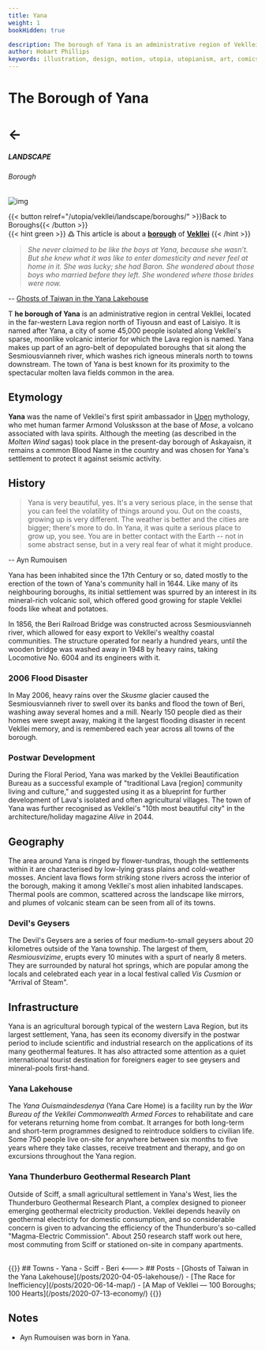 ```yaml
---
title: Yana
weight: 1
bookHidden: true

description: The borough of Yana is an administrative region of Vekllei, a utopian country created by Hobart Phillips.
author: Hobart Phillips
keywords: illustration, design, motion, utopia, utopianism, art, comics, comic, hobart, phillips, vekllei, millmint
---
```

<style>
.markdown a {
color: var(--color-green);
}
.markdown a.anchor {
color: var(--color-green);
}
aside nav ul a {
color: var(--color-green);
}
#headerbox .emoji {
color: var(--color-green);
}
.markdown a.book-btn {
  color: var(--color-green);
  border: 1px solid var(--color-green);
  float: right;
}
</style>

<div id="headerbox">
  <h1 class="title">The Borough of Yana</h1>
  <h1 class="emoji" id="whirlybat">←</h1>
</div>

<h5 span class="tag green"> LANDSCAPE </h5>
<h6 span class="sitetag">Borough</h6>

![img](/images/lakehouse.jpg)

{{< button relref="/utopia/vekllei/landscape/boroughs/" >}}Back to Boroughs{{< /button >}}
<br>
{{< hint green >}}
߷ This article is about a [**borough**](/utopia/vekllei/landscape/boroughs) of [**Vekllei**](/utopia/vekllei/)
{{< /hint >}}

>*She never claimed to be like the boys at Yana, because she wasn’t. But she knew what it was like to enter domesticity and never feel at home in it. She was lucky; she had Baron. She wondered about those boys who married before they left. She wondered where those brides were now.*

-- [Ghosts of Taiwan in the Yana Lakehouse](/posts/2020-04-05-lakehouse/)

<span class="fc">T</span>
**he borough of Yana** is an administrative region in central Vekllei, located in the far-western Lava region north of Tiyousn and east of Laisiyo. It is named after Yana, a city of some 45,000 people isolated along Vekllei's sparse, moonlike volcanic interior for which the Lava region is named. Yana makes up part of an agro-belt of depopulated boroughs that sit along the Sesmiousvianneh river, which washes rich igneous minerals north to towns downstream. The town of Yana is best known for its proximity to the spectacular molten lava fields common in the area.

## Etymology

**Yana** was the name of Vekllei's first spirit ambassador in [Upen](/utopia/vekllei/culture/religion/) mythology, who met human farmer Armond Volusksson at the base of *Mose*, a volcano associated with lava spirits. Although the meeting (as described in the *Molten Wind* sagas) took place in the present-day borough of Askayaisn, it remains a common Blood Name in the country and was chosen for Yana's settlement to protect it against seismic activity.

## History

> Yana is very beautiful, yes. It's a very serious place, in the sense that you can feel the volatility of things around you. Out on the coasts, growing up is very different. The weather is better and the cities are bigger; there's more to do. In Yana, it was quite a serious place to grow up, you see. You are in better contact with the Earth -- not in some abstract sense, but in a very real fear of what it might produce.

-- Ayn Rumouisen

Yana has been inhabited since the 17th Century or so, dated mostly to the erection of the town of Yana's community hall in 1644. Like many of its neighbouring boroughs, its initial settlement was spurred by an interest in its mineral-rich volcanic soil, which offered good growing for staple Vekllei foods like wheat and potatoes. 

In 1856, the Beri Railroad Bridge was constructed across Sesmiousvianneh river, which allowed for easy export to Vekllei's wealthy coastal communities. The structure operated for nearly a hundred years, until the wooden bridge was washed away in 1948 by heavy rains, taking Locomotive No. 6004 and its engineers with it.

### 2006 Flood Disaster

In May 2006, heavy rains over the *Skusme* glacier caused the Sesmiousvianneh river to swell over its banks and flood the town of Beri, washing away several homes and a mill. Nearly 150 people died as their homes were swept away, making it the largest flooding disaster in recent Vekllei memory, and is remembered each year across all towns of the borough.

### Postwar Development

During the Floral Period, Yana was marked by the Vekllei Beautification Bureau as a successful example of "traditional Lava [region] community living and culture," and suggested using it as a blueprint for further development of Lava's isolated and often agricultural villages. The town of Yana was further recognised as Vekllei's "10th most beautiful city" in the architecture/holiday magazine *Alive* in 2044.

## Geography

The area around Yana is ringed by flower-tundras, though the settlements within it are characterised by low-lying grass plains and cold-weather mosses. Ancient lava flows form striking stone rivers across the interior of the borough, making it among Vekllei's most alien inhabited landscapes. Thermal pools are common, scattered across the landscape like mirrors, and plumes of volcanic steam can be seen from all of its towns.

### Devil's Geysers

The Devil's Geysers are a series of four medium-to-small geysers about 20 kilometres outside of the Yana township. The largest of them, *Resmiousvizime*, erupts every 10 minutes with a spurt of nearly 8 meters. They are surrounded by natural hot springs, which are popular among the locals and celebrated each year in a local festival called *Vis Cusmion* or "Arrival of Steam".

## Infrastructure

Yana is an agricultural borough typical of the western Lava Region, but its largest settlement, Yana, has seen its economy diversify in the postwar period to include scientific and industrial research on the applications of its many geothermal features. It has also attracted some attention as a quiet international tourist destination for foreigners eager to see geysers and mineral-pools first-hand.

### Yana Lakehouse

The *Yana Ouismaindesdenya* (Yana Care Home) is a facility run by the *War Bureau of the Vekllei Commonwealth Armed Forces* to rehabilitate and care for veterans returning home from combat. It arranges for both long-term and short-term programmes designed to reintroduce soldiers to civilian life. Some 750 people live on-site for anywhere between six months to five years where they take classes, receive treatment and therapy, and go on excursions throughout the Yana region.

### Yana Thunderburo Geothermal Research Plant

Outside of Sciff, a small agricultural settlement in Yana's West, lies the Thunderburo Geothermal Research Plant, a complex designed to pioneer emerging geothermal electricity production. Vekllei depends heavily on geothermal electricty for domestic consumption, and so considerable concern is given to advancing the efficiency of the Thunderburo's so-called "Magma-Electric Commission". About 250 research staff work out here, most commuting from Sciff or stationed on-site in company apartments.

<br>
{{<columns>}}
## Towns
- Yana
- Sciff
- Beri
<--->
## Posts
- [Ghosts of Taiwan in the Yana Lakehouse](/posts/2020-04-05-lakehouse/)
- [The Race for Inefficiency](/posts/2020-06-14-map/)
- [A Map of Vekllei — 100 Boroughs; 100 Hearts](/posts/2020-07-13-economy/)
{{</columns>}}

## Notes
- Ayn Rumouisen was born in Yana.

